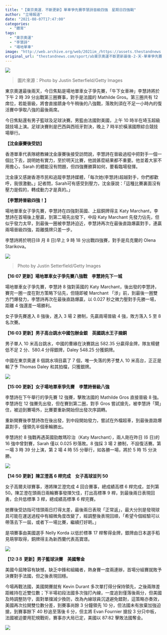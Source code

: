 ```yaml
---
title: "【東京奧運．不斷更新】單車爭先賽李慧詩晉級四強　星期日四強戰"
author: "立場報道"
date: "2021-08-07T17:47:00"
categories:
  - "體育"
tags:
  - "東京奧運"
  - "李慧詩"
  - "場地單車"
image: "http://web.archive.org/web/2021im_/https://assets.thestandnews.com/media/photos/3-05_copy_FmG04jL.png"
original_url: "thestandnews.com/sport/ab東京奧運不斷更新最後-2-天-單車爭先賽李慧詩衝八強-"
---
```

![](http://web.archive.org/web/2021im_/https://assets.thestandnews.com/media/photos/3-05_copy_FmG04jL.png)
> 圖片來源：Photo by Justin Setterfield/Getty Images

東京奧運最後兩天，今日焦點是場地單車女子爭先賽，「牛下女車神」李慧詩將於下午 2 時 39 分出戰第三圈賽事，對手是法國的 Mathilde Gros。第三圈共有 12 席位，若能晉級，將會直接躋身今午稍後的八強戰，落敗則須在不足一小時內的復活賽中爭取八強的最後兩席。

今日焦點還有男子籃球及足球決賽。男籃由法國對美國，上午 10 時半在埼玉超級競技場上演。足球決賽則是巴西與西班牙對決，晚上 7 時半於橫濱國際綜合競技場舉行。

**【沈金康賽後受訪】**

香港單車代表隊總教練沈金康賽後接受訪問說，李慧詩在晉級過程中把對手一個一個比下去，說明她有實力，至於明天比賽，他說甚麼結果都不重要。他並着大家不用擔心，Sarah 的體能沒有問題，但四強賽勝算如何，要看臨場發揮。

沈金康又感謝香港市民和追蹤李慧詩媒體，「每次她(李慧詩)超越對手，你們都歡呼，我很激動。」記者問，Sarah可有感受到壓力，沈金康說：「這種比賽裏面沒有壓力是假的，轉成動力才是真的。」

**【李慧詩晉級四強！】**

場地單車女子爭先賽，李慧詩在四強對英國、上屆銅牌得主 Katy Marchant，李慧詩在首場後上壓贏，到第二場先出發下，中段 Katy Marchant 先發力佔先，但似乎發力太早，到最後一圈被李慧詩迫近，李慧詩再次在最後直路爆贏對手，連贏兩場晉級四強，距離獎牌只差一步。

李慧詩將於明日(8 月 8 日)早上 9 時 18 分出戰四強賽，對手是烏克蘭的 Olena Starikova。

![](http://web.archive.org/web/2021im_/https://assets.thestandnews.com/media/photos/234709957_4417538598331726_703918827535228965_n.jpg)
> Photo by Justin Setterfield/Getty Images

**【16:07 更新】場地單車女子爭先賽八強戰　李慧詩先下一城**

場地單車女子爭先賽，李慧詩 8 強對英國的 Katy Marchant，後出發的李慧詩，賽完一圈一度在對方策略下佔先，但隨即被 Marchant 「涉」前，到最後一圈雙方鬥爆發力，李慧詩再次在最後直路爆贏，以 0.027 秒之微力壓對手先勝一場，距離 4 強還差一場勝利。

女子爭先賽進入 8 強後，進入 3 場 2 勝制，先贏兩場晉級 4 強，敗方落入 5 至 8 名次賽。

**【16:03 更新】男子高台跳水中國包辦金銀　英國跳水王子摘銅**

男子單人 10 米高台跳水，中國的曹緣在決賽跳出 582.35 分贏得金牌，隊友楊健低不足 2 分、580.4 分得銀牌，Daley 548.25 分獲銅牌。

中國在東京奧運 8 個跳水項目贏了 7 個，唯一失落的男子雙人 10 米高台，正正是輸了予 Thomas Daley 和其拍檔，只獲銀牌。

![](http://web.archive.org/web/2021im_/https://assets.thestandnews.com/media/photos/tom.jpg)

**【15:00 更新】女子場地單車爭先賽　李慧詩晉級八強**

李慧詩在下午舉行的爭先賽 12 強賽，擊敗法國的 Mathilde Gros 直接晉級 8 強。李慧詩在 12 強賽先出發，但在賽到第二圈，對手 Gros 嘗試搶先，被李慧詩「閘」住，被迫到賽場外，比賽要重新開始但出發次序調轉。  
  
重新開賽後李慧詩改在後出發，到中段開始發力，嘗試在外檔超車，到最後直路爆贏對手，僅領先半個車輪勝出。

李慧詩於 8 強戰再遇英國勁敵瑪珍治（Katy Marchant），兩人剛在昨日 (6 日)的 16 強中曾對賽，Sarah 僅以 0.025 秒落敗。8 強採 3 場 2 勝制，不設復活賽。第一場 3 時 39 分上演，第 2 場 4 時 55 分舉行，如各勝一場，將於 5 時 15 分決勝。

![](http://web.archive.org/web/2021im_/https://assets.thestandnews.com/media/photos/cycle.png)

**【14:50 更新】陳芷澄高 6 桿完成　女子高球並列 50**

女子高爾夫球賽事，港將陳芷澄完成 4 回合賽事，總成績高標 6 桿完成，並列第 50。陳芷澄在頭兩日兩輪賽事發揮欠佳，打出高標準 9 桿，到最後兩日表現回勇，合共低標準 3 桿，總成績高標準 6 桿完賽。

她賽後受訪指可惜頭兩日打得太差，最後兩日表現「正常返」，最大分別是發現球具可能在運送過程中有細微角度改變了，經調整後表現回順，「希望今個經驗可以帶落去下一屆，或者下一場比賽，繼續打好啲。」

是項賽事由美國選手 Nelly Korda 以低於標準 17 桿奪得金牌，銀牌由日本選手稻見萌寧取得，銅牌得主為新西蘭代表高寶璟。

![](http://web.archive.org/web/2021im_/https://assets.thestandnews.com/media/photos/golf.png)

**【12:3８ 更新】男子籃球決賽　美國奪金**

美國今屆陣容有缺憾，缺乏中鋒和組織者，熱身賽一度兩連辦，首場分組賽就敗予決賽對手法國，但之後表現回穩。

今場再戰法國，美國開賽就有 Kevin Durant 多次單打得分保持領先，之後兩隊差距維持在近雙位數；下半場初段法國多次強打內線，一度追到僅落後兩分，但美國及時調整防守，面對單擋減少換防，改為內線球員沉退避免錯對，這策略亦奏效，美國再次拉開雙位數分差，到賽事尚餘 3 分鐘領先 10 分，但法國未有放棄加強迫搶，到賽事餘下 40 秒追至落後 6 分，但主將 Evan Fournier 搶投 3 分只中板，法國被迫要用犯規戰術，賽事亦大局已定，美國以 87:82 擊敗法國奪金。

![](http://web.archive.org/web/2021im_/https://assets.thestandnews.com/media/photos/basket.jpg)
